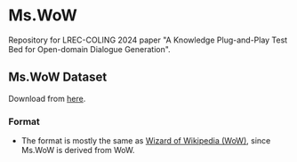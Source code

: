 # Ms.WoW

Repository for LREC-COLING 2024 paper "A Knowledge Plug-and-Play Test Bed for Open-domain Dialogue Generation".

## Ms.WoW Dataset
Download from [here](https://drive.google.com/file/d/1j-FvDMgCfQwJjvj7Mjt6haYCSZoAeRZz/view?usp=sharing).
### Format
* The format is mostly the same as [Wizard of Wikipedia (WoW)](https://parl.ai/projects/wizard_of_wikipedia/), since Ms.WoW is derived from WoW.

